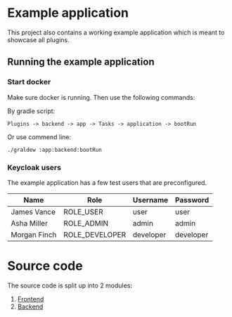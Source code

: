 # Example application

This project also contains a working example application which is meant to showcase all plugins.

## Running the example application

### Start docker

Make sure docker is running. Then use the following commands:

By gradle script:

`Plugins -> backend -> app -> Tasks -> application -> bootRun`

Or use commend line:

```shell
./graldew :app:backend:bootRun
```

### Keycloak users

The example application has a few test users that are preconfigured.

| Name | Role | Username | Password |
|---|---|---|---|
| James Vance | ROLE_USER | user | user |
| Asha Miller | ROLE_ADMIN | admin | admin |
| Morgan Finch | ROLE_DEVELOPER | developer | developer |

# Source code

The source code is split up into 2 modules:

1. [Frontend](/frontend)
2. [Backend](/backend)

